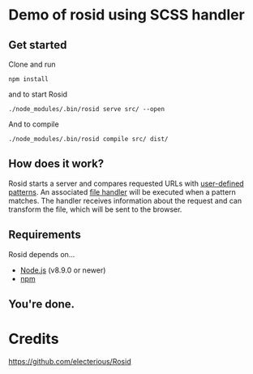 # Demo of rosid using SCSS handler
## Get started
Clone and run 
```
npm install
```  
and to start Rosid 
``` 
./node_modules/.bin/rosid serve src/ --open
```
And to compile
```
./node_modules/.bin/rosid compile src/ dist/
```
## How does it work?

Rosid starts a server and compares requested URLs with [user-defined patterns](docs/Routes.md). An associated [file handler](docs/Handlers.md) will be executed when a pattern matches. The handler receives information about the request and can transform the file, which will be sent to the browser.
## Requirements

Rosid depends on...

- [Node.js](https://nodejs.org/en/) (v8.9.0 or newer)
- [npm](https://www.npmjs.com)

## You're done.
# Credits
https://github.com/electerious/Rosid

